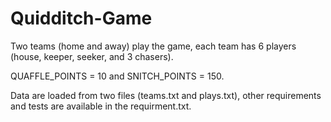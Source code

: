 # Quidditch-Game

Two teams (home and away) play the game, each team has 6 players (house, keeper, seeker, and 3 chasers). 

QUAFFLE_POINTS = 10 and SNITCH_POINTS = 150.

Data are loaded from two files (teams.txt and plays.txt), other requirements and tests are available in the requirment.txt.

